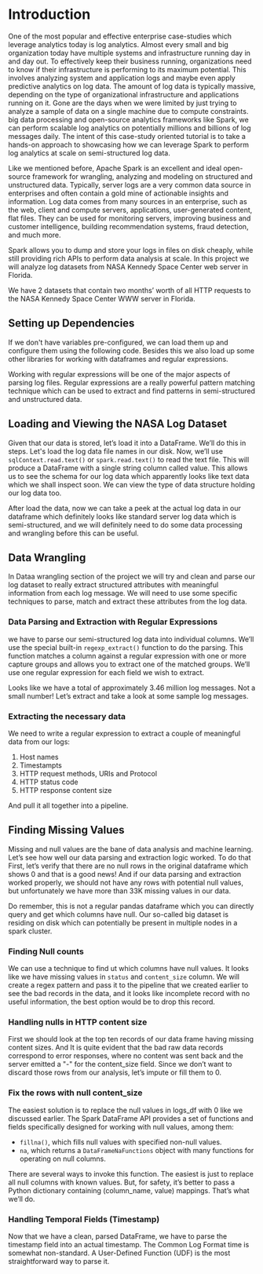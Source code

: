 # Introduction

One of the most popular and effective enterprise case-studies which leverage analytics today is log analytics. 
Almost every small and big organization today have multiple systems and infrastructure running day in and day out. 
To effectively keep their business running, organizations need to know if their infrastructure is performing to its maximum potential. 
This involves analyzing system and application logs and maybe even apply predictive analytics on log data. 
The amount of log data is typically massive, depending on the type of organizational infrastructure and applications running on it. 
Gone are the days when we were limited by just trying to analyze a sample of data on a single machine due to compute constraints.
big data processing and open-source analytics frameworks like Spark, we can perform scalable log analytics on 
potentially millions and billions of log messages daily. The intent of this case-study oriented tutorial is to take a 
hands-on approach to showcasing how we can leverage Spark to perform log analytics at scale on semi-structured log data.

Like we mentioned before, Apache Spark is an excellent and ideal open-source framework for wrangling, 
analyzing and modeling on structured and unstructured data. Typically, server logs are a very common data source in 
enterprises and often contain a gold mine of actionable insights and information. 
Log data comes from many sources in an enterprise, such as the web, client and compute servers, 
applications, user-generated content, flat files. They can be used for monitoring servers, improving business and 
customer intelligence, building recommendation systems, fraud detection, and much more.

Spark allows you to dump and store your logs in files on disk cheaply, while still providing rich APIs to perform data analysis at scale.
In this project we will analyze log datasets from NASA Kennedy Space Center web server in Florida.

We have 2 datasets that contain two months’ worth of all HTTP requests to the NASA Kennedy Space Center WWW server in Florida.

## Setting up Dependencies
If we don't have variables pre-configured, we can load them up and configure them using the following code. 
Besides this we also load up some other libraries for working with dataframes and regular expressions.

Working with regular expressions will be one of the major aspects of parsing log files. 
Regular expressions are a really powerful pattern matching technique which can be used to extract and find patterns
in semi-structured and unstructured data.

## Loading and Viewing the NASA Log Dataset
Given that our data is stored, let’s load it into a DataFrame. We’ll do this in steps. Let's load the log data file names in our disk.
Now, we’ll use `sqlContext.read.text()` or `spark.read.text()` to read the text file. 
This will produce a DataFrame with a single string column called value.
This allows us to see the schema for our log data which apparently looks like text data which we shall inspect soon. 
We can view the type of data structure holding our log data too.

After load the data, now we can take a peek at the actual log data in our dataframe which definitely looks like 
standard server log data which is semi-structured, and we will definitely need to do some data processing and 
wrangling before this can be useful.

## Data Wrangling
In Dataa wrangling section of the project we will try and clean and parse our log dataset to really extract structured
attributes with meaningful information from each log message.
We will need to use some specific techniques to parse, match and extract these attributes from the log data.

### Data Parsing and Extraction with Regular Expressions
we have to parse our semi-structured log data into individual columns. 
We’ll use the special built-in `regexp_extract()` function to do the parsing. 
This function matches a column against a regular expression with one or more capture groups and allows you to extract
one of the matched groups. We’ll use one regular expression for each field we wish to extract.

Looks like we have a total of approximately 3.46 million log messages. Not a small number! Let’s extract and take a 
look at some sample log messages.

### Extracting the necessary data
We need to write a regular expression to extract a couple of meaningful data from our logs:
1. Host names
2. Timestampts
3. HTTP request methods, URIs and Protocol
4. HTTP status code
5. HTTP response content size

And pull it all together into a pipeline.

## Finding Missing Values
Missing and null values are the bane of data analysis and machine learning. 
Let’s see how well our data parsing and extraction logic worked. To do that First, let’s verify that there are no null 
rows in the original dataframe which shows 0 and that is a good news! And if our data parsing and extraction worked properly, 
we should not have any rows with potential null values, but unfortunately we have more than 33K missing values in our data.

Do remember, this is not a regular pandas dataframe which you can directly query and get which columns have null. 
Our so-called big dataset is residing on disk which can potentially be present in multiple nodes in a spark cluster.

### Finding Null counts
We can use a technique to find ut which columns have null values. It looks like we have missing values in `status` and
`content_size` column.
We will create a regex pattern and pass it to the pipeline that we created earlier to see the bad records in the data,
and it looks like incomplete record with no useful information, the best option would be to drop this record.

### Handling nulls in HTTP content size
First we should look at the top ten records of our data frame having missing content sizes. And It is quite evident 
that the bad raw data records correspond to error responses, where no content was sent back and the server emitted a
"-" for the content_size field. Since we don’t want to discard those rows from our analysis, let’s impute or fill them to 0.

### Fix the rows with null content_size
The easiest solution is to replace the null values in logs_df with 0 like we discussed earlier. 
The Spark DataFrame API provides a set of functions and fields specifically designed for working with null values, 
among them:
* `fillna()`, which fills null values with specified non-null values.
* `na`, which returns a `DataFrameNaFunctions` object with many functions for operating on null columns.

There are several ways to invoke this function. The easiest is just to replace all null columns with known values.
But, for safety, it’s better to pass a Python dictionary containing (column_name, value) mappings. That’s what we’ll do.

### Handling Temporal Fields (Timestamp)
Now that we have a clean, parsed DataFrame, we have to parse the timestamp field into an actual timestamp. 
The Common Log Format time is somewhat non-standard. A User-Defined Function (UDF) is the most straightforward way to parse it.
